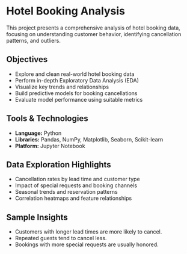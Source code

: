 # Hotel Booking Analysis

This project presents a comprehensive analysis of hotel booking data, focusing on understanding customer behavior, identifying cancellation patterns, and outliers.

## Objectives

- Explore and clean real-world hotel booking data
- Perform in-depth Exploratory Data Analysis (EDA)
- Visualize key trends and relationships
- Build predictive models for booking cancellations
- Evaluate model performance using suitable metrics

## Tools & Technologies

- **Language:** Python
- **Libraries:** Pandas, NumPy, Matplotlib, Seaborn, Scikit-learn
- **Platform:** Jupyter Notebook

## Data Exploration Highlights

- Cancellation rates by lead time and customer type
- Impact of special requests and booking channels
- Seasonal trends and reservation patterns
- Correlation heatmaps and feature relationships

## Sample Insights

- Customers with longer lead times are more likely to cancel.
- Repeated guests tend to cancel less.
- Bookings with more special requests are usually honored.
